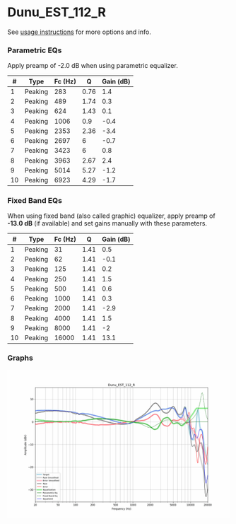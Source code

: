 # Dunu_EST_112_R
See [usage instructions](https://github.com/jaakkopasanen/AutoEq#usage) for more options and info.

### Parametric EQs
Apply preamp of -2.0 dB when using parametric equalizer.

|   # | Type    |   Fc (Hz) |    Q |   Gain (dB) |
|-----|---------|-----------|------|-------------|
|   1 | Peaking |       283 | 0.76 |         1.4 |
|   2 | Peaking |       489 | 1.74 |         0.3 |
|   3 | Peaking |       624 | 1.43 |         0.1 |
|   4 | Peaking |      1006 | 0.9  |        -0.4 |
|   5 | Peaking |      2353 | 2.36 |        -3.4 |
|   6 | Peaking |      2697 | 6    |        -0.7 |
|   7 | Peaking |      3423 | 6    |         0.8 |
|   8 | Peaking |      3963 | 2.67 |         2.4 |
|   9 | Peaking |      5014 | 5.27 |        -1.2 |
|  10 | Peaking |      6923 | 4.29 |        -1.7 |

### Fixed Band EQs
When using fixed band (also called graphic) equalizer, apply preamp of **-13.0 dB** (if available) and set gains manually with these parameters.

|   # | Type    |   Fc (Hz) |    Q |   Gain (dB) |
|-----|---------|-----------|------|-------------|
|   1 | Peaking |        31 | 1.41 |         0.5 |
|   2 | Peaking |        62 | 1.41 |        -0.1 |
|   3 | Peaking |       125 | 1.41 |         0.2 |
|   4 | Peaking |       250 | 1.41 |         1.5 |
|   5 | Peaking |       500 | 1.41 |         0.6 |
|   6 | Peaking |      1000 | 1.41 |         0.3 |
|   7 | Peaking |      2000 | 1.41 |        -2.9 |
|   8 | Peaking |      4000 | 1.41 |         1.5 |
|   9 | Peaking |      8000 | 1.41 |        -2   |
|  10 | Peaking |     16000 | 1.41 |        13.1 |

### Graphs
![](./Dunu_EST_112_R.png)
